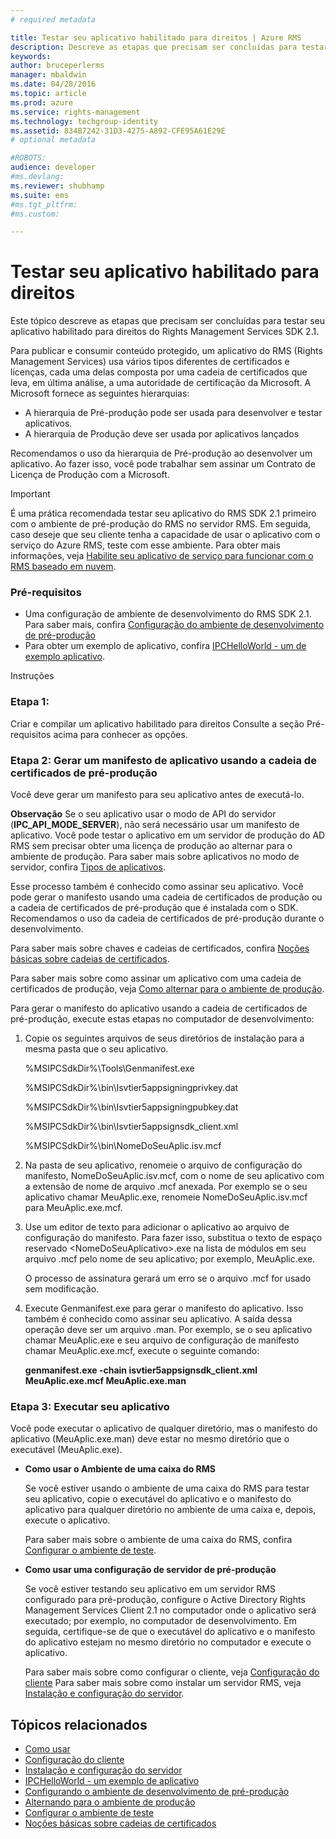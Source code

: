 ```yaml
---
# required metadata

title: Testar seu aplicativo habilitado para direitos | Azure RMS
description: Descreve as etapas que precisam ser concluídas para testar seu aplicativo habilitado para direitos do RMS SDK 2.1.
keywords:
author: bruceperlerms
manager: mbaldwin
ms.date: 04/28/2016
ms.topic: article
ms.prod: azure
ms.service: rights-management
ms.technology: techgroup-identity
ms.assetid: 834B7242-31D3-4275-A892-CFE95A61E29E
# optional metadata

#ROBOTS:
audience: developer
#ms.devlang:
ms.reviewer: shubhamp
ms.suite: ems
#ms.tgt_pltfrm:
#ms.custom:

---
```


# Testar seu aplicativo habilitado para direitos

Este tópico descreve as etapas que precisam ser concluídas para testar seu aplicativo habilitado para direitos do Rights Management Services SDK 2.1.

Para publicar e consumir conteúdo protegido, um aplicativo do RMS (Rights Management Services) usa vários tipos diferentes de certificados e licenças, cada uma delas composta por uma cadeia de certificados que leva, em última análise, a uma autoridade de certificação da Microsoft. A Microsoft fornece as seguintes hierarquias:

-   A hierarquia de Pré-produção pode ser usada para desenvolver e testar aplicativos.
-   A hierarquia de Produção deve ser usada por aplicativos lançados

Recomendamos o uso da hierarquia de Pré-produção ao desenvolver um aplicativo. Ao fazer isso, você pode trabalhar sem assinar um Contrato de Licença de Produção com a Microsoft.

> [!IMPORTANT]
> É uma prática recomendada testar seu aplicativo do RMS SDK 2.1 primeiro com o ambiente de pré-produção do RMS no servidor RMS. Em seguida, caso deseje que seu cliente tenha a capacidade de usar o aplicativo com o serviço do Azure RMS, teste com esse ambiente. Para obter mais informações, veja [Habilite seu aplicativo de serviço para funcionar com o RMS baseado em nuvem](how-to-use-file-api-with-aadrm-cloud.md).

 

### Pré-requisitos

-   Uma configuração de ambiente de desenvolvimento do RMS SDK 2.1. Para saber mais, confira [Configuração do ambiente de desenvolvimento de pré-produção](how-to-set-up-the-pre-production-development-environment.md)
-   Para obter um exemplo de aplicativo, confira [IPCHelloWorld - um de exemplo aplicativo](how-to-build-your-first-application.md).

Instruções

### Etapa 1:

Criar e compilar um aplicativo habilitado para direitos Consulte a seção Pré-requisitos acima para conhecer as opções.

### Etapa 2: Gerar um manifesto de aplicativo usando a cadeia de certificados de pré-produção

Você deve gerar um manifesto para seu aplicativo antes de executá-lo.

**Observação** Se o seu aplicativo usar o modo de API do servidor (**IPC\_API\_MODE\_SERVER**), não será necessário usar um manifesto de aplicativo. Você pode testar o aplicativo em um servidor de produção do AD RMS sem precisar obter uma licença de produção ao alternar para o ambiente de produção. Para saber mais sobre aplicativos no modo de servidor, confira [Tipos de aplicativos](application-types.md).

 

Esse processo também é conhecido como assinar seu aplicativo. Você pode gerar o manifesto usando uma cadeia de certificados de produção ou a cadeia de certificados de pré-produção que é instalada com o SDK. Recomendamos o uso da cadeia de certificados de pré-produção durante o desenvolvimento.

Para saber mais sobre chaves e cadeias de certificados, confira [Noções básicas sobre cadeias de certificados](understanding-certificate-chains.md).

Para saber mais sobre como assinar um aplicativo com uma cadeia de certificados de produção, veja [Como alternar para o ambiente de produção](switching-to-the-production-environment.md).

Para gerar o manifesto do aplicativo usando a cadeia de certificados de pré-produção, execute estas etapas no computador de desenvolvimento:

1.  Copie os seguintes arquivos de seus diretórios de instalação para a mesma pasta que o seu aplicativo.

    %MSIPCSdkDir%\\Tools\\Genmanifest.exe

    %MSIPCSdkDir%\\bin\\Isvtier5appsigningprivkey.dat

    %MSIPCSdkDir%\\bin\\Isvtier5appsigningpubkey.dat

    %MSIPCSdkDir%\\bin\\Isvtier5appsignsdk\_client.xml

    %MSIPCSdkDir%\\bin\\NomeDoSeuAplic.isv.mcf

2.  Na pasta de seu aplicativo, renomeie o arquivo de configuração do manifesto, NomeDoSeuAplic.isv.mcf, com o nome de seu aplicativo com a extensão de nome de arquivo .mcf anexada. Por exemplo se o seu aplicativo chamar MeuAplic.exe, renomeie NomeDoSeuAplic.isv.mcf para MeuAplic.exe.mcf.

3.  Use um editor de texto para adicionar o aplicativo ao arquivo de configuração do manifesto. Para fazer isso, substitua o texto de espaço reservado &lt;NomeDoSeuAplicativo&gt;.exe na lista de módulos em seu arquivo .mcf pelo nome de seu aplicativo; por exemplo, MeuAplic.exe.

    O processo de assinatura gerará um erro se o arquivo .mcf for usado sem modificação.

4.  Execute Genmanifest.exe para gerar o manifesto do aplicativo. Isso também é conhecido como assinar seu aplicativo. A saída dessa operação deve ser um arquivo .man. Por exemplo, se o seu aplicativo chamar MeuAplic.exe e seu arquivo de configuração de manifesto chamar MeuAplic.exe.mcf, execute o seguinte comando:

    **genmanifest.exe -chain isvtier5appsignsdk\_client.xml MeuAplic.exe.mcf MeuAplic.exe.man**

### Etapa 3: Executar seu aplicativo

Você pode executar o aplicativo de qualquer diretório, mas o manifesto do aplicativo (MeuAplic.exe.man) deve estar no mesmo diretório que o executável (MeuAplic.exe).

-   **Como usar o Ambiente de uma caixa do RMS**

    Se você estiver usando o ambiente de uma caixa do RMS para testar seu aplicativo, copie o executável do aplicativo e o manifesto do aplicativo para qualquer diretório no ambiente de uma caixa e, depois, execute o aplicativo.

    Para saber mais sobre o ambiente de uma caixa do RMS, confira [Configurar o ambiente de teste](how-to-set-up-your-test-environment.md).

-   **Como usar uma configuração de servidor de pré-produção**

    Se você estiver testando seu aplicativo em um servidor RMS configurado para pré-produção, configure o Active Directory Rights Management Services Client 2.1 no computador onde o aplicativo será executado; por exemplo, no computador de desenvolvimento. Em seguida, certifique-se de que o executável do aplicativo e o manifesto do aplicativo estejam no mesmo diretório no computador e execute o aplicativo.

    Para saber mais sobre como configurar o cliente, veja [Configuração do cliente](how-to-configure-the-ad-rms-client-2-0.md) Para saber mais sobre como instalar um servidor RMS, veja [Instalação e configuração do servidor](how-to-install-and-configure-an-rms-server.md).

## Tópicos relacionados

* [Como usar](how-to-use-msipc.md)
* [Configuração do cliente](how-to-configure-the-ad-rms-client-2-0.md)
* [Instalação e configuração do servidor](how-to-install-and-configure-an-rms-server.md)
* [IPCHelloWorld - um exemplo de aplicativo](how-to-build-your-first-application.md)
* [Configurando o ambiente de desenvolvimento de pré-produção](how-to-set-up-the-pre-production-development-environment.md)
* [Alternando para o ambiente de produção](switching-to-the-production-environment.md)
* [Configurar o ambiente de teste](how-to-set-up-your-test-environment.md)
* [Noções básicas sobre cadeias de certificados](understanding-certificate-chains.md)
 

 





<!--HONumber=Apr16_HO4-->


